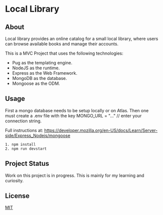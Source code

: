 # Local Library

## About

Local library provides an online catalog for a small local library, where users can browse available books and manage their accounts.

This is a MVC Project that uses the following technologies:

- Pug as the templating engine.
- NodeJS as the runtime.
- Express as the Web Framework.
- MongoDB as the database.
- Mongoose as the ODM.

## Usage

First a mongo database needs to be setup locally or on Atlas. 
Then one must create a .env file with the key
 MONGO_URL = "..." // enter your connection string. 

 Full instructions at: 
https://developer.mozilla.org/en-US/docs/Learn/Server-side/Express_Nodejs/mongoose

```
1. npm install
2. npm run devstart
```

## Project Status

Work on this project is in progress.
This is mainly for my learning and curiosity.

## License

[MIT](https://choosealicense.com/licenses/mit/)
